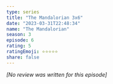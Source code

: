 ```yaml
---
type: series
title: "The Mandalorian 3x6"
date: "2023-03-31T22:48:34"
name: "The Mandalorian"
season: 3
episode: 6
rating: 5
ratingEmoji: ⭐️⭐️⭐️⭐️⭐️
share: false
---
```


*[No review was written for this episode]*

